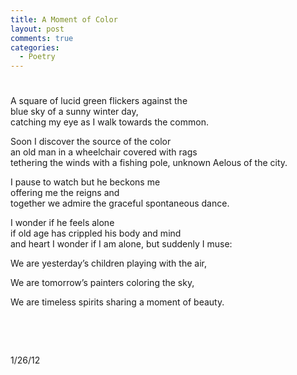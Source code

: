 ```yaml
---
title: A Moment of Color
layout: post
comments: true
categories:
  - Poetry
---
```

# 

A square of lucid green flickers against the  
blue sky of a sunny winter day,  
catching my eye as I walk towards the common.

Soon I discover the source of the color  
an old man in a wheelchair covered with rags  
tethering the winds with a fishing pole, unknown Aelous of the city.

I pause to watch but he beckons me  
offering me the reigns and  
together we admire the graceful spontaneous dance.

I wonder if he feels alone  
if old age has crippled his body and mind  
and heart I wonder if I am alone, but suddenly I muse:

We are yesterday’s children playing with the air,

We are tomorrow’s painters coloring the sky,

We are timeless spirits sharing a moment of beauty.

 

 

1/26/12
